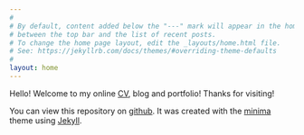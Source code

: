 ```yaml
---
#
# By default, content added below the "---" mark will appear in the home page
# between the top bar and the list of recent posts.
# To change the home page layout, edit the _layouts/home.html file.
# See: https://jekyllrb.com/docs/themes/#overriding-theme-defaults
#
layout: home
---
```

Hello! Welcome to my online [CV](https://gol3tron.github.io/cv), blog and portfolio! Thanks for visiting!

You can view this repository on [github](https://github.com/gol3tron/gol3tron.github.io). It was created with the [minima](https://github.com/jekyll/minima) theme using [Jekyll](https://jekyllrb.com/). 
